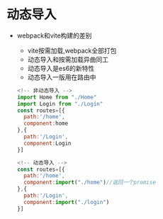 # 动态导入
- webpack和vite构建的差别
  - vite按需加载,webpack全部打包
  - 动态导入和按需加载异曲同工
  - 动态导入是es6的新特性
  - 动态导入一版用在路由中
  
  ```js
  <!-- 非动态导入 -->
  import Home from "./Home"
  import Login from "./Login"
  const routes=[{
    path:'/home',
    component:home
  },{
    path:'/Login',
    component:Login
  }]
  ```

  ```js
  <!-- 动态导入 -->
  const routes=[{
    path:'/home',
    component:import("./home")//返回一个promise 
  },{
    path:'/Login',
    component:import("./login")
  }]
  ```